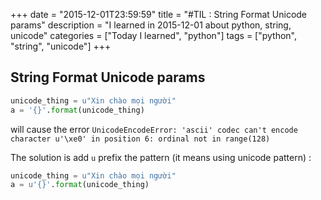 +++
date = "2015-12-01T23:59:59"
title = "#TIL : String Format Unicode params"
description = "I learned in 2015-12-01 about python, string, unicode"
categories = ["Today I learned", "python"]
tags = ["python", "string", "unicode"]
+++



## String Format Unicode params

```python
unicode_thing = u"Xin chào mọi người"
a = '{}'.format(unicode_thing)
```
will cause the error `UnicodeEncodeError: 'ascii' codec can't encode character u'\xe0' in position 6: ordinal not in range(128)`

The solution is add `u` prefix the pattern (it means using unicode pattern) :

```python
unicode_thing = u"Xin chào mọi người"
a = u'{}'.format(unicode_thing)
```
